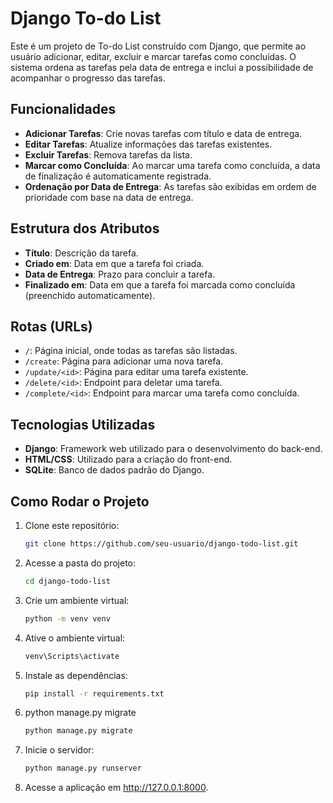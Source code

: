 # Django To-do List

Este é um projeto de To-do List construído com Django, que permite ao usuário adicionar, editar, excluir e marcar tarefas como concluídas. O sistema ordena as tarefas pela data de entrega e inclui a possibilidade de acompanhar o progresso das tarefas.

## Funcionalidades

- **Adicionar Tarefas**: Crie novas tarefas com título e data de entrega.
- **Editar Tarefas**: Atualize informações das tarefas existentes.
- **Excluir Tarefas**: Remova tarefas da lista.
- **Marcar como Concluída**: Ao marcar uma tarefa como concluída, a data de finalização é automaticamente registrada.
- **Ordenação por Data de Entrega**: As tarefas são exibidas em ordem de prioridade com base na data de entrega.

## Estrutura dos Atributos

- **Título**: Descrição da tarefa.
- **Criado em**: Data em que a tarefa foi criada.
- **Data de Entrega**: Prazo para concluir a tarefa.
- **Finalizado em**: Data em que a tarefa foi marcada como concluída (preenchido automaticamente).

## Rotas (URLs)

- `/`: Página inicial, onde todas as tarefas são listadas.
- `/create`: Página para adicionar uma nova tarefa.
- `/update/<id>`: Página para editar uma tarefa existente.
- `/delete/<id>`: Endpoint para deletar uma tarefa.
- `/complete/<id>`: Endpoint para marcar uma tarefa como concluída.

## Tecnologias Utilizadas

- **Django**: Framework web utilizado para o desenvolvimento do back-end.
- **HTML/CSS**: Utilizado para a criação do front-end.
- **SQLite**: Banco de dados padrão do Django.

## Como Rodar o Projeto

1. Clone este repositório:

   ```bash
   git clone https://github.com/seu-usuario/django-todo-list.git
2. Acesse a pasta do projeto:

   ```bash
   cd django-todo-list
   
3. Crie um ambiente virtual:

   ```bash
   python -m venv venv

4. Ative o ambiente virtual:

   ```bash
   venv\Scripts\activate

5. Instale as dependências:

   ```bash
   pip install -r requirements.txt

6. python manage.py migrate

   ```bash
   python manage.py migrate

7. Inicie o servidor:
   
   ```bash
   python manage.py runserver

8. Acesse a aplicação em http://127.0.0.1:8000.
